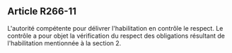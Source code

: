 ## Article R266-11

L'autorité compétente pour délivrer l'habilitation en contrôle le respect. Le contrôle a pour objet la
vérification du respect des obligations résultant de l'habilitation mentionnée à la section 2.

